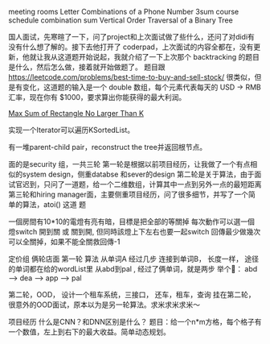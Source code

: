 meeting rooms
Letter Combinations of a Phone Number
3sum
course schedule
combination sum
Vertical Order Traversal of a Binary Tree

国人面试，先寒暄了一下，问了project和上次面试做了些什么，还问了对didi有没有什么想了解的。接下去他打开了 coderpad，上次面试的内容全都在，没有更新，他就让我从这道题开始说起，我就介绍了一下上次那个 backtracking 的题目是什么，然后怎么做，接着就开始做题了。
题目跟 https://leetcode.com/problems/best-time-to-buy-and-sell-stock/ 很类似，但是有变化，这道题的输入是一个 double 数组，每个元素代表每天的 USD -> RMB 汇率，现在你有 $1000，要求算出你能获得的最大利润。

[Max Sum of Rectangle No Larger Than K](https://www.lintcode.com/problem/max-sum-of-rectangle-no-larger-than-k/description)


实现一个Iterator可以遍历KSortedList。

有一堆parent-child pair，reconstruct the tree并返回根节点。

面的是security 组，一共三轮
第一轮是根据以前项目经历，让我做了一个有点相似的system design，侧重databse 和sever的design
第二轮是关于算法，由于面试官迟到，只问了一道题，给一个二维数组，计算其中一点到另外一点的最短距离
第三轮和hir‍‍‍‌‍‍‍‍‍‌‍‍‌‍‌‍‌‍‍ing manager面，主要侧重项目经历，问了很多细节，并写了一个简单的算法，atoi() 这道 题


一個房間有10*10的電燈有亮有暗，目標是把全部的等關掉
  每次動作可以選一個燈switch 開到關 或 關到開, 但同時該燈上下左右也要一起switch
  回傳最少做幾次可以全關掉，如果不能全關救回傳-1

定价组
俩轮店面 第一轮 算法
从单词A 经过几步 连接到单词B， 长度一样， 途径的单词都在给的wordList里
从abd到pal , 经过了俩单词，就是两步
举个🌰： abd --> dea --> app --> pal

第二轮，OOD， 设计一个租车系统，三接口， 还车，租车，查‍‍‍‌‍‍‍‍‍‌‍‍‌‍‌‍‌‍‍询
挂在第二轮，很意外的OOD面试，原本以为是另一轮算法。求米求米求米～


项目经历
什么是CNN？和DNN区别是什么？
题目：给一个n*m方格，每个格子有一个数值，左上到右下的最大收益。简单动态规划。
